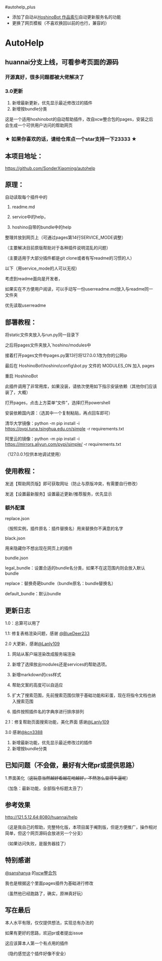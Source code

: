 #autohelp_plus
 - 添加了自动从[HoshinoBot 作品索引](https://github.com/pcrbot/HoshinoBot-plugins-index)自动更新服务名的功能
 - 更换了网页模板（不喜欢换回以前的也行，兼容的）
# AutoHelp

## huannai分支上线，可看参考页面的源码

### 开源真好，很多问题都被大佬解决了

### 3.0更新

1. 新增最新更新，优先显示最近修改过的插件
2. 新增按bundle分类

这是一个适用hoshinobot的自动帮助插件，改自xcw整合包的pages，安装之后会生成一个可供用户访问的帮助网页

### ★ 如果你喜欢的话，请给仓库点一个star支持一下23333 ★

## 本项目地址：

https://github.com/SonderXiaoming/autohelp

## 原理：

自动读取每个插件中的

1. readme.md

2. service中的help，

3. hoshino自带的bundle中的help

整理并放到网页上（可通过pages第14行SERVICE_MODE调整）

（主要解决目前原版帮助对于各种插件说明混乱的问题）

（主要适用于大部分插件都是git clone或者有写readme的习惯的人）

以下（用service_mode的人可以无视）

考虑到readme面向是开发者，

如果实在不方便用户阅读，可以手动写一份userreadme.md放入与readme同一文件夹

优先读取userreadme

## 部署教程：

 将static文件夹放入与run.py同一目录下

之后将pages文件夹放入`hoshino/modules中

接着打开pages文件中pages.py第13行将127.0.0.1改为你的公网ip

最后在 HoshinoBot\hoshino\config\\_*bot*_.py 文件的 MODULES_ON 加入 pages

重启 HoshinoBot

此插件调用了非常用库，如果没装，请依次使用如下指示安装依赖（其他你们应该装了，大概）

打开pages，点击上方菜单“文件”，选择打开powershell

安装依赖国内源：（选其中一个复制粘贴，再点回车即可）

清华大学镜像：python -m pip install -i https://pypi.tuna.tsinghua.edu.cn/simple -r requirements.txt

阿里云的镜像：python -m pip install -i https://mirrors.aliyun.com/pypi/simple/ -r requirements.txt

（127.0.0.1仅供本地调试使用）

## 使用教程：

发送【帮助网页版】即可获取网址（防止与原版冲突，有需要自行修改）

发送【设置最新服务】设置最近更新/推荐服务，优先显示

### 额外配置

replace.json

（按照实例，插件原名：插件替换名）用来替换你不满意的名字

black.json

用来隐藏你不想出现在网页上的插件

bundle.json

legal_bundle：设置合适的bundle名分类，如果不在这范围内则会放入默认bundle

replace：替换奇葩bundle（bundle原名：bundle替换名）

default_bundle：默认bundle

## 更新日志

1.0：总算可以用了

1.1: 修复表格渲染问题，感谢 [@BlueDeer233](https://github.com/BlueDeer233)

2.0 大更新，感谢[@Lanly109](https://github.com/Lanly109)

1. 网站从客户端渲染改成服务端渲染

2. 新增了选择放出modules还是services的帮助选项。

3. 新增markdown的css样式

4. 帮助文案的高度可以自适应

5. 扩大了搜索范围，先前搜索范围仅限于基础功能和彩蛋，现在将指令文档也纳入搜索范围

6. 插件按照插件名的字典序进行排序排列

2.1：修复帮助页面搜索功能，美化界面 感谢[@Lanly109](https://github.com/Lanly109)

3.0 感谢[@kcn3388](https://github.com/kcn3388)

1. 新增最新功能，优先显示最近修改过的插件
2. 新增按bundle分类

## 已知问题（不会做，最好有大佬pr或提供思路）

1.界面美化（~~这玩意当然越好看越花哨越好，不然怎么显得牛逼呢~~）

（加急：最新功能，全部指令标题太丑了）

## 参考效果

http://121.5.12.64:8080/huannai/help

（这是我自己的帮助，完整特化版，本项目属于阉割版，但是方便推广，操作相对简单，但这个网页源码会放进另一个分支）

（如果访问失败，是服务器挂了）

## 特别感谢

[@sanshanya](https://github.com/sanshanya) 的[xcw整合包](https://github.com/pcrbot/hoshino_xcw)

我也是根据这个里面pages插件为基础进行修改

（虽然他已经跑路了，确实，原神真好玩）

## 写在最后

本人水平有限，仅仅提供想法，实现总有办法的

如果有更好的思路，欢迎pr或者提出issue

这应该算本人第一个有点用的插件

（隐约感觉这个插件好像不安全）
